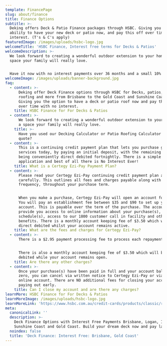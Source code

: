 ```yaml
---
template: FinancePage
slug: about/finance
title: Finance Options
subtitle: >-
  Deking offers Deck & Patio Finance packages through HSBC. Giving you the
  ability to have your new deck or patio now, and pay this off over time with no
  interest. (T's & C's apply)
featuredImage: /images/uploads/hsbc-logo.jpg
welcomeTitle: 'HSBC Finance, Interest free terms for Decks & Patios'
welcomeDescription: >-
  We look forward to creating a wonderful outdoor extension to your home and a
  space your family will really love.


  Have it now with no interest payments over 36 months and a small 10% deposit
welcomeImage: /images/uploads/banner-background.jpg
faq:
  - content: >-
      Deking offer Deck Finance options through HSBC for Decks, patios, patio
      roofing and more from Brisbane to the Gold Coast and Sunshine Coast.
      Giving you the option to have a deck or patio roof now and pay this off
      over time with no interest.
    title: HSBC Finance for For Decks & Patios
  - content: >-
      We look forward to creating a wonderful outdoor extension to your home and
      a space your family will really love.
    title: >-
      Have you used our Decking Calculator or Patio Roofing Calculator to get a
      quote?
  - content: >-
      This is a continuing credit payment plan that lets you purchase goods or
      services today, by paying an initial deposit, with the remaining balance
      being conveniently direct debited fortnightly. There is a simple
      application and best of all there is No Interest Ever!
    title: What is a Certegy Ezi-Pay Payment Plan?
  - content: >-
      Please read your Certegy Ezi-Pay continuing credit payment plan agreement
      carefully. This outlines all fees and charges payable along with their
      frequency, throughout your purchase term.


      When you make a purchase, Certegy Ezi-Pay will open an account for you.
      You will pay an establishment fee between $35 and $90 to set up your
      account. This is payable over the term of the purchase. The account will
      provide you access to online information about your purchase(s), credit
      schedule(s), access to our 1800 customer call in facility and other
      benefits. There is a monthly account keeping fee of $3.50 which will be
      direct debited whilst your account remains active.
    title: What are the fees and charges for Certegy Ezi-Pay?
  - content: >-
      There is a $2.95 payment processing fee to process each repayment.


      There is also a monthly account keeping fee of $3.50 which will be direct
      debited while your account remains open.
    title: Are there any other charges?
  - content: >-
      Once your purchase(s) have been paid in full and your account balance is
      zero, you can cancel via written notice to Certegy Ezi-Pay or via your
      online account. There are NO additional fees for closing your account or
      paying out early.
    title: Can I close my account and are there any charges?
learnMore: HSBC Finance for For Decks & Patios
learnMoreImage: /images/uploads/hsbc-logo.jpg
learnMoreLink: 'https://www.hsbc.com.au/credit-cards/products/classic/retailer-sign-up/'
meta:
  canonicalLink: ''
  description: >-
    Deck Finance Options with Interest Free Payments Brisbane, Logan, Ipswich,
    Sunshine Coast and Gold Coast. Build your dream deck now and pay later.
  noindex: false
  title: 'Deck Finance: Interest Free: Brisbane, Gold Coast'
---
```


